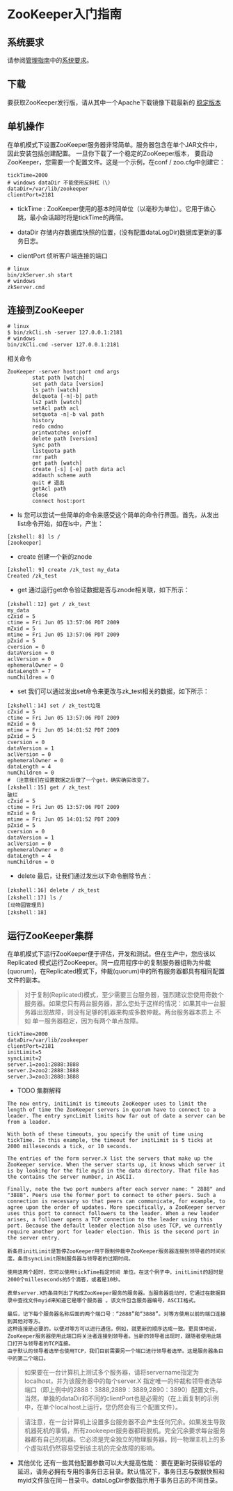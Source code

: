 ZooKeeper入门指南
==

## 系统要求
请参阅[管理指南](http://zookeeper.apache.org/doc/current/zookeeperAdmin.html#sc_systemReq)中的[系统要求](http://zookeeper.apache.org/doc/current/zookeeperAdmin.html#sc_systemReq)。

## 下载
要获取ZooKeeper发行版，请从其中一个Apache下载镜像下载最新的 [稳定版本](http://zookeeper.apache.org/releases.html)

## 单机操作
在单机模式下设置ZooKeeper服务器非常简单。服务器包含在单个JAR文件中，因此安装包括创建配置。
一旦你下载了一个稳定的ZooKeeper版本，
要启动ZooKeeper，您需要一个配置文件。这是一个示例，在conf / zoo.cfg中创建它：
```
tickTime=2000
# windows dataDir 不能使用反斜杠（\）
dataDir=/var/lib/zookeeper
clientPort=2181
```

- tickTime :
ZooKeeper使用的基本时间单位（以毫秒为单位）。它用于做心跳，最小会话超时将是tickTime的两倍。

- dataDir
存储内存数据库快照的位置，(没有配置dataLogDir)数据库更新的事务日志。

- clientPort
侦听客户端连接的端口
```
# linux
bin/zkServer.sh start
# windows
zkServer.cmd
```

## 连接到ZooKeeper
```
# linux
$ bin/zkCli.sh -server 127.0.0.1:2181
# windows
bin/zkCli.cmd -server 127.0.0.1:2181
```
相关命令
```
ZooKeeper -server host:port cmd args
        stat path [watch]
        set path data [version]
        ls path [watch]
        delquota [-n|-b] path
        ls2 path [watch]
        setAcl path acl
        setquota -n|-b val path
        history
        redo cmdno
        printwatches on|off
        delete path [version]
        sync path
        listquota path
        rmr path
        get path [watch]
        create [-s] [-e] path data acl
        addauth scheme auth
        quit # 退出
        getAcl path
        close
        connect host:port
```
- ls 您可以尝试一些简单的命令来感受这个简单的命令行界面。首先，从发出list命令开始，如在ls中，产生：
```
[zkshell: 8] ls /
[zookeeper]
```

- create 创建一个新的znode
```
[zkshell: 9] create /zk_test my_data
Created /zk_test
```

- get 通过运行get命令验证数据是否与znode相关联，如下所示：
```
[zkshell：12] get / zk_test
my_data
cZxid = 5
ctime = Fri Jun 05 13:57:06 PDT 2009
mZxid = 5
mtime = Fri Jun 05 13:57:06 PDT 2009
pZxid = 5
cversion = 0
dataVersion = 0
aclVersion = 0
ephemeralOwner = 0
dataLength = 7
numChildren = 0
```

- set 我们可以通过发出set命令来更改与zk_test相关的数据，如下所示：
```
[zkshell：14] set / zk_test垃圾
cZxid = 5
ctime = Fri Jun 05 13:57:06 PDT 2009
mZxid = 6
mtime = Fri Jun 05 14:01:52 PDT 2009
pZxid = 5
cversion = 0
dataVersion = 1
aclVersion = 0
ephemeralOwner = 0
dataLength = 4
numChildren = 0
# （注意我们在设置数据之后做了一个get，确实确实改变了。
[zkshell：15] get / zk_test
破烂
cZxid = 5
ctime = Fri Jun 05 13:57:06 PDT 2009
mZxid = 6
mtime = Fri Jun 05 14:01:52 PDT 2009
pZxid = 5
cversion = 0
dataVersion = 1
aclVersion = 0
ephemeralOwner = 0
dataLength = 4
numChildren = 0
```

- delete 最后，让我们通过发出以下命令删除节点：
```
[zkshell：16] delete / zk_test
[zkshell：17] ls /
[动物园管理员]
[zkshell：18]
```

## 运行ZooKeeper集群
在单机模式下运行ZooKeeper便于评估，开发和测试。但在生产中，您应该以Replicated 模式运行ZooKeeper。同一应用程序中的复制服务器组称为仲裁(quorum)，在Replicated模式下，仲裁(quorum)中的所有服务器都具有相同配置文件的副本。
> 对于复制(Replicated)模式，至少需要三台服务器，强烈建议您使用奇数个服务器。如果您只有两台服务器，那么您处于这样的情况：如果其中一台服务器出现故障，则没有足够的机器来构成多数仲裁。两台服务器本质上 不如 单一服务器稳定，因为有两个单点故障。

```
tickTime=2000
dataDir=/var/lib/zookeeper
clientPort=2181
initLimit=5
syncLimit=2
server.1=zoo1:2888:3888
server.2=zoo2:2888:3888
server.3=zoo3:2888:3888
```

- TODO 集群解释

```
The new entry, initLimit is timeouts ZooKeeper uses to limit the length of time the ZooKeeper servers in quorum have to connect to a leader. The entry syncLimit limits how far out of date a server can be from a leader.

With both of these timeouts, you specify the unit of time using tickTime. In this example, the timeout for initLimit is 5 ticks at 2000 milleseconds a tick, or 10 seconds.

The entries of the form server.X list the servers that make up the ZooKeeper service. When the server starts up, it knows which server it is by looking for the file myid in the data directory. That file has the contains the server number, in ASCII.

Finally, note the two port numbers after each server name: " 2888" and "3888". Peers use the former port to connect to other peers. Such a connection is necessary so that peers can communicate, for example, to agree upon the order of updates. More specifically, a ZooKeeper server uses this port to connect followers to the leader. When a new leader arises, a follower opens a TCP connection to the leader using this port. Because the default leader election also uses TCP, we currently require another port for leader election. This is the second port in the server entry.
```
```
新条目initLimit是暂停ZooKeeper用于限制仲裁中ZooKeeper服务器连接到领导者的时间长度。条目syncLimit限制服务器与领导者的过期时间。

使用这两个超时，您可以使用tickTime指定时间 单位。在这个例子中，initLimit的超时是2000个milleseconds的5个滴答，或者是10秒。

表单server.X的条目列出了构成ZooKeeper服务的服务器。当服务器启动时，它通过在数据目录中查找文件myid来知道它是哪个服务器 。该文件包含服务器编号，ASCII格式。

最后，记下每个服务器名称后面的两个端口号：“2888”和“3888”。对等方使用以前的端口连接到其他对等方。  
这种连接是必要的，以便对等方可以进行通信，例如，就更新的顺序达成一致。更具体地说，ZooKeeper服务器使用此端口将关注者连接到领导者。当新的领导者出现时，跟随者使用此端口打开与领导者的TCP连接。  
由于默认的领导者选举也使用TCP，我们目前需要另一个端口进行领导者选举。这是服务器条目中的第二个端口。
```

> 如果要在一台计算机上测试多个服务器，请将servername指定为localhost，并为该服务器中的每个server.X 指定唯一的仲裁和领导者选举端口（即上例中的2888：3888,2889：3889,2890：3890）配置文件。当然，单独的dataDir和不同的clientPort也是必需的（在上面复制的示例中，在单个localhost上运行，您仍然会有三个配置文件）。

> 请注意，在一台计算机上设置多台服务器不会产生任何冗余。如果发生导致机器死机的事情，所有zookeeper服务器都将脱机。完全冗余要求每台服务器都有自己的机器。它必须是完全独立的物理服务器。同一物理主机上的多个虚拟机仍然容易受到该主机的完全故障的影响。

- 其他优化
还有一些其他配置参数可以大大提高性能：
要在更新时获得较低的延迟，请务必拥有专用的事务日志目录。默认情况下，事务日志与数据快照和myid文件放在同一目录中。dataLogDir参数指示用于事务日志的不同目录。
